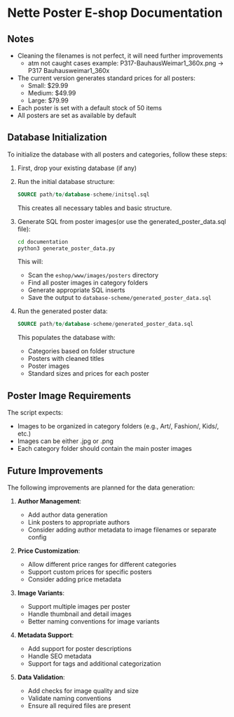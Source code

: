 # Nette Poster E-shop Documentation
## Notes
- Cleaning the filenames is not perfect, it will need further improvements
  - atm not caught cases example: P317-BauhausWeimar1_360x.png -> P317 Bauhausweimar1_360x
- The current version generates standard prices for all posters:
  - Small: $29.99
  - Medium: $49.99
  - Large: $79.99
- Each poster is set with a default stock of 50 items
- All posters are set as available by default

## Database Initialization

To initialize the database with all posters and categories, follow these steps:

1. First, drop your existing database (if any)
2. Run the initial database structure:
   ```sql
   SOURCE path/to/database-scheme/initsql.sql
   ```
   This creates all necessary tables and basic structure.

3. Generate SQL from poster images(or use the generated_poster_data.sql file):
   ```bash
   cd documentation
   python3 generate_poster_data.py
   ```
   This will:
   - Scan the `eshop/www/images/posters` directory
   - Find all poster images in category folders
   - Generate appropriate SQL inserts
   - Save the output to `database-scheme/generated_poster_data.sql`

4. Run the generated poster data:
   ```sql
   SOURCE path/to/database-scheme/generated_poster_data.sql
   ```
   This populates the database with:
   - Categories based on folder structure
   - Posters with cleaned titles
   - Poster images
   - Standard sizes and prices for each poster

## Poster Image Requirements

The script expects:
- Images to be organized in category folders (e.g., Art/, Fashion/, Kids/, etc.)
- Images can be either .jpg or .png
- Each category folder should contain the main poster images

## Future Improvements

The following improvements are planned for the data generation:

1. **Author Management**:
   - Add author data generation
   - Link posters to appropriate authors
   - Consider adding author metadata to image filenames or separate config

2. **Price Customization**:
   - Allow different price ranges for different categories
   - Support custom prices for specific posters
   - Consider adding price metadata

3. **Image Variants**:
   - Support multiple images per poster
   - Handle thumbnail and detail images
   - Better naming conventions for image variants

4. **Metadata Support**:
   - Add support for poster descriptions
   - Handle SEO metadata
   - Support for tags and additional categorization

5. **Data Validation**:
   - Add checks for image quality and size
   - Validate naming conventions
   - Ensure all required files are present


